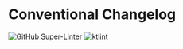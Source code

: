 # Conventional Changelog

[![GitHub Super-Linter](https://github.com/nghialt/conventional-changelog/workflows/CI/badge.svg)](https://github.com/marketplace/actions/super-linter)
[![ktlint](https://img.shields.io/badge/code%20style-%E2%9D%A4-FF4081.svg)](https://ktlint.github.io/)
